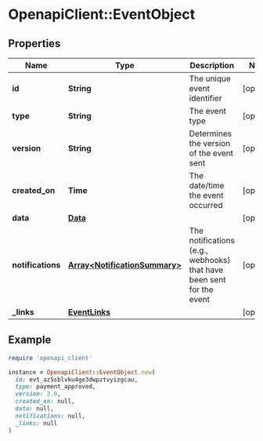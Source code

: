 # OpenapiClient::EventObject

## Properties

| Name | Type | Description | Notes |
| ---- | ---- | ----------- | ----- |
| **id** | **String** | The unique event identifier | [optional] |
| **type** | **String** | The event type | [optional] |
| **version** | **String** | Determines the version of the event sent | [optional] |
| **created_on** | **Time** | The date/time the event occurred | [optional] |
| **data** | [**Data**](Data.md) |  | [optional] |
| **notifications** | [**Array&lt;NotificationSummary&gt;**](NotificationSummary.md) | The notifications (e.g., webhooks) that have been sent for the event | [optional] |
| **_links** | [**EventLinks**](EventLinks.md) |  | [optional] |

## Example

```ruby
require 'openapi_client'

instance = OpenapiClient::EventObject.new(
  id: evt_az5sblvku4ge3dwpztvyizgcau,
  type: payment_approved,
  version: 2.0,
  created_on: null,
  data: null,
  notifications: null,
  _links: null
)
```

